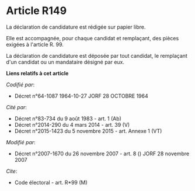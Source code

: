 # Article R149

La déclaration de candidature est rédigée sur papier libre.

Elle est accompagnée, pour chaque candidat et remplaçant, des pièces exigées à l'article R. 99.

La déclaration de candidature est déposée par tout candidat, le remplaçant d'un candidat ou un mandataire désigné par eux.

**Liens relatifs à cet article**

_Codifié par_:

  - Décret n°64-1087 1964-10-27 JORF 28 OCTOBRE 1964

_Cité par_:

  - Décret n°83-734 du 9 août 1983 - art. 1 (Ab)
  - Décret n°2014-290 du 4 mars 2014 - art. 39 (V)
  - Décret n°2015-1423 du 5 novembre 2015 - art. Annexe 1 (VT)

_Modifié par_:

  - Décret n°2007-1670 du 26 novembre 2007 - art. 8 () JORF 28 novembre 2007

_Cite_:

  - Code électoral - art. R*99 (M)
